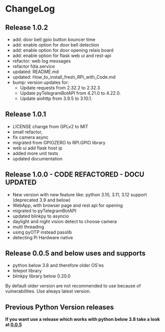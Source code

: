 # ChangeLog
## Release 1.0.2
- add: door bell gpio button bouncer time 
- add: enable option for door bell detection 
- add: enable option for door opening relais board 
- add: enable option for flask web ui and rest-api 
- refactor: web log messages 
- refactor fdia.service 
- updated: README.md 
- updated: How_to_install_fresh_RPi_with_Code.md 
- bump: version updates for:
  - Update requests from 2.32.2 to 2.32.3 
  - Update pyTelegramBotAPI from 4.21.0 to 4.22.0. 
  - Update aiohttp from 3.9.5 to 3.10.1.

## Release 1.0.1 
- LICENSE change from GPLv2 to MIT
- small refactor, 
- fix camera async
- migrated from GPIOZERO to RPI.GPIO library
- web ui add flask host ip
- added more unit tests
- updated documentation

## Release 1.0.0  - CODE REFACTORED - DOCU UPDATED
- New version with new feature like:
  python 3.10, 3.11, 3.12 support (deprecated 3.9 and below)
- WebApp, with browser page and rest api for opening 
- migrated to pyTelegramBotAPI 
- updated blinkpy to asyncio 
- daylight and night vision detect to choose camera 
- multi threading 
- using pyOTP instead passlib 
- detecting Pi Hardware native

## Release 0.0.5 and below uses and supports
- python below 3.8 and therefore older OS'es
- telepot library
- blinkpy library below 0.20.0

By default older version are not recommended to use because of vulnerabilities.
Use always latest version.


## Previous Python Version releases

**If you want use a release which works with python below 3.8 take a look at [0.0.5](https://github.com/OliverDrechsler/front_door_intercom_automation/releases/tag/v0.0.5)** 
